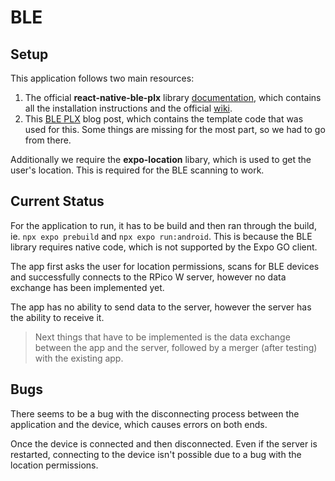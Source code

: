 # BLE

## Setup

This application follows two main resources:
1. The official **react-native-ble-plx** library [documentation](https://github.com/dotintent/react-native-ble-plx), which contains all the installation instructions and the official [wiki](https://github.com/dotintent/react-native-ble-plx/wiki).
2. This [BLE PLX](https://www.oneclickitsolution.com/blog/ble-plx-in-react-native/#FAQs) blog post, which contains the template code that was used for this. Some things are missing for the most part, so we had to go from there.

Additionally we require the **expo-location** libary, which is used to get the user's location. This is required for the BLE scanning to work.

## Current Status

For the application to run, it has to be build and then ran through the build, ie. `npx expo prebuild` and `npx expo run:android`. This is because the BLE library requires native code, which is not supported by the Expo GO client.

The app first asks the user for location permissions, scans for BLE devices and successfully connects to the RPico W server, however no data exchange has been implemented yet.

The app has no ability to send data to the server, however the server has the ability to receive it.

> Next things that have to be implemented is the data exchange between the app and the server, followed by a merger (after testing) with the existing app.

## Bugs

There seems to be a bug with the disconnecting process between the application and the device, which causes errors on both ends.

Once the device is connected and then disconnected. Even if the server is restarted, connecting to the device isn't possible due to a bug with the location permissions.